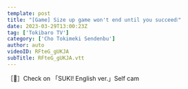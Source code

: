 ```yaml
---
template: post
title: "[Game] Size up game won't end until you succeed❕"
date: 2023-03-29T13:00:23Z
tag: ['Tokibaro TV']
category: ['Cho Tokimeki Sendenbu']
author: auto 
videoID: RFteG_gUKJA
subTitle: RFteG_gUKJA.vtt
---
```

［🎥］Check on 「SUKI! English ver.」Self cam